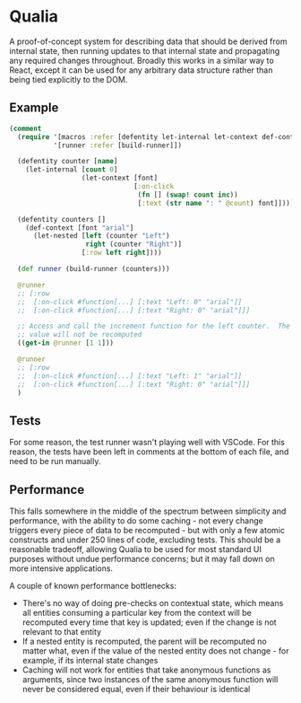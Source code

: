# Qualia

A proof-of-concept system for describing data that should be derived from internal state, then running updates to that internal state and propagating any required changes throughout.
Broadly this works in a similar way to React, except it can be used for any arbitrary data structure rather than being tied explicitly to the DOM.

## Example

```clojure
(comment
  (require '[macros :refer [defentity let-internal let-context def-context let-nested]]
           '[runner :refer [build-runner]])

  (defentity counter [name]
    (let-internal [count 0]
                  (let-context [font]
                               [:on-click
                                (fn [] (swap! count inc))
                                [:text (str name ": " @count) font]])))

  (defentity counters []
    (def-context [font "arial"]
      (let-nested [left (counter "Left")
                   right (counter "Right")]
                  [:row left right])))

  (def runner (build-runner (counters)))

  @runner
  ;; [:row
  ;;  [:on-click #function[...] [:text "Left: 0" "arial"]]
  ;;  [:on-click #function[...] [:text "Right: 0" "arial"]]]

  ;; Access and call the increment function for the left counter.  The right counter's
  ;; value will not be recomputed
  ((get-in @runner [1 1]))

  @runner
  ;; [:row
  ;;  [:on-click #function[...] [:text "Left: 1" "arial"]]
  ;;  [:on-click #function[...] [:text "Right: 0" "arial"]]]
  )
```

## Tests

For some reason, the test runner wasn't playing well with VSCode.
For this reason, the tests have been left in comments at the bottom of each file, and need to be run manually.

## Performance

This falls somewhere in the middle of the spectrum between simplicity and performance, with the ability to do some caching - not every change triggers every piece of data to be recomputed - but with only a few atomic constructs and under 250 lines of code, excluding tests.
This should be a reasonable tradeoff, allowing Qualia to be used for most standard UI purposes without undue performance concerns; but it may fall down on more intensive applications.

A couple of known performance bottlenecks:

- There's no way of doing pre-checks on contextual state, which means all entities consuming a particular key from the context will be recomputed every time that key is updated; even if the change is not relevant to that entity
- If a nested entity is recomputed, the parent will be recomputed no matter what, even if the value of the nested entity does not change - for example, if its internal state changes
- Caching will not work for entities that take anonymous functions as arguments, since two instances of the same anonymous function will never be considered equal, even if their behaviour is identical
